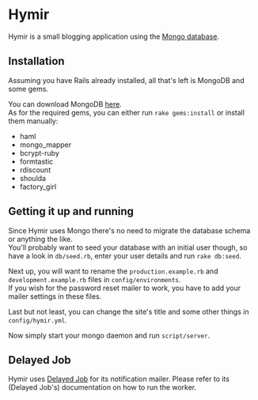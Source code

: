 # Hymir

Hymir is a small blogging application using the
[Mongo database](http://www.mongodb.org).

## Installation

Assuming you have Rails already installed, all that's left is MongoDB
and some gems.  

You can download MongoDB [here](http://www.mongodb.org/display/DOCS/Downloads).  
As for the required gems, you can either run `rake gems:install` or
install them manually:

* haml
* mongo_mapper
* bcrypt-ruby
* formtastic
* rdiscount
* shoulda
* factory_girl

## Getting it up and running

Since Hymir uses Mongo there's no need to migrate the database schema or
anything the like.  
You'll probably want to seed your database with an
initial user though, so have a look in `db/seed.rb`, enter your user
details and run `rake db:seed`.  

Next up, you will want to rename the `production.example.rb` and `development.example.rb` files in `config/environments`.  
If you wish for the password reset mailer to work, you have to add your mailer settings in these files.

Last but not least, you can change the site's title and some other
things in `config/hymir.yml`.

Now simply start your mongo daemon and run `script/server`.

## Delayed Job

Hymir uses [Delayed Job](http://github.com/collectiveidea/delayed_job)
for its notification mailer. Please refer to its (Delayed Job's) 
documentation on how to run the worker.
